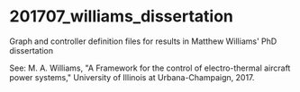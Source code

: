 # 201707_williams_dissertation
Graph and controller definition files for results in Matthew Williams' PhD dissertation

See: M. A. Williams, "A Framework for the control of electro-thermal aircraft power systems," 
     University of Illinois at Urbana-Champaign, 2017.
